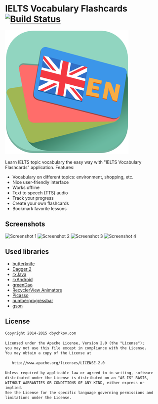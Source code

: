 # IELTS Vocabulary Flashcards [![Build Status](https://travis-ci.org/bychkovdmitrii/words.svg?branch=master)](https://travis-ci.org/bychkovdmitrii/words)

<img src="/images/app_icon.png" height="400px"/>

Learn IELTS topic vocabulary the easy way with "IELTS Vocabulary Flashcards" application. Features:
* Vocabulary on different topics: environment, shopping, etc.
* Nice user-friendly interface
* Works offline
* Text to speech (TTS) audio 
* Track your progress
* Create your own flashcards
* Bookmark favorite lessons

## Screenshots

![Screenshot 1](http://placehold.it/320x240)
![Screenshot 2](http://placehold.it/320x240)
![Screenshot 3](http://placehold.it/320x240)
![Screenshot 4](http://placehold.it/320x240)

## Used libraries
* [butterknife](https://github.com/JakeWharton/butterknife)
* [Dagger 2](http://google.github.io/dagger)
* [rxJava](https://github.com/ReactiveX/RxJava)
* [rxAndroid](https://github.com/ReactiveX/RxAndroid)
* [greenDao](https://github.com/greenrobot/greenDAO)
* [RecyclerView Animators](https://github.com/wasabeef/recyclerview-animators)
* [Picasso](http://square.github.io/picasso)
* [numberprogressbar](https://github.com/daimajia/NumberProgressBar)
* [gson](https://github.com/google/gson)

## License

    Copyright 2014-2015 dbychkov.com

    Licensed under the Apache License, Version 2.0 (the "License");
    you may not use this file except in compliance with the License.
    You may obtain a copy of the License at

       http://www.apache.org/licenses/LICENSE-2.0

    Unless required by applicable law or agreed to in writing, software
    distributed under the License is distributed on an "AS IS" BASIS,
    WITHOUT WARRANTIES OR CONDITIONS OF ANY KIND, either express or implied.
    See the License for the specific language governing permissions and
    limitations under the License.
